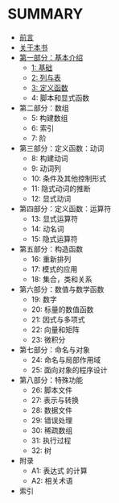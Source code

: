 # SUMMARY

* [前言](README.md)
* [关于本书](ABOUT.md)
* [第一部分：基本介绍](md/part1.md)
    * [1: 基础](md/chapter1.md)
    * [2: 列与表](md/chapter2.md)
    * [3: 定义函数](md/chapter3.md)
    * 4: 脚本和显式函数
* 第二部分：数组
    * 5: 构建数组
    * 6: 索引 
    * 7: 阶
* 第三部分：定义函数：动词
    * 8: 构建动词
    * 9: 动词列
    * 10: 条件及其他控制形式
    * 11: 隐式动词的推断
    * 12: 显式动词
* 第四部分：定义函数：运算符
    * 13: 显式运算符
    * 14: 动名词
    * 15: 隐式运算符
* 第五部分：构造函数
    * 16: 重新排列
    * 17: 模式的应用
    * 18: 集合，类和关系
* 第六部分：数值与数学函数
    * 19: 数字
    * 20: 标量的数值函数
    * 21: 因式与多项式
    * 22: 向量和矩阵
    * 23: 微积分
* 第七部分：命名与对象
    * 24: 命名与局部作用域
    * 25: 面向对象的程序设计
* 第八部分：特殊功能
    * 26: 脚本文件
    * 27: 表示与转换
    * 28: 数据文件
    * 29: 错误处理
    * 30: 稀疏数组
    * 31: 执行过程
    * 32: 树
* 附录
    * A1: 表达式 的计算
    * A2: 相关术语
* 索引